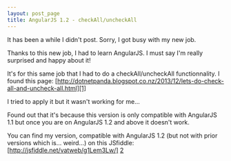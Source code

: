 ```yaml
---
layout: post_page
title: AngularJS 1.2 - checkAll/uncheckAll
---
```


It has been a while I didn't post. Sorry, I got busy with my new job.

Thanks to this new job, I had to learn AngularJS. I must say I'm really surprised and happy about it!

It's for this same job that I had to do a checkAll/uncheckAll functionnality. I found this page: [http://dotnetpanda.blogspot.co.nz/2013/12/lets-do-check-all-and-uncheck-all.html][1]

I tried to apply it but it wasn't working for me...

Found out that it's because this version is only compatible with AngularJS 1.1 but once you are on AngularJS 1.2 and above it doesn't work.

You can find my version, compatible with AngularJS 1.2 (but not with prior versions which is... weird...) on this JSfiddle: [http://jsfiddle.net/vatweb/g1Lem3Lw/] [2]

  [1]: http://dotnetpanda.blogspot.co.nz/2013/12/lets-do-check-all-and-uncheck-all.html
  [2]: http://jsfiddle.net/vatweb/g1Lem3Lw/
